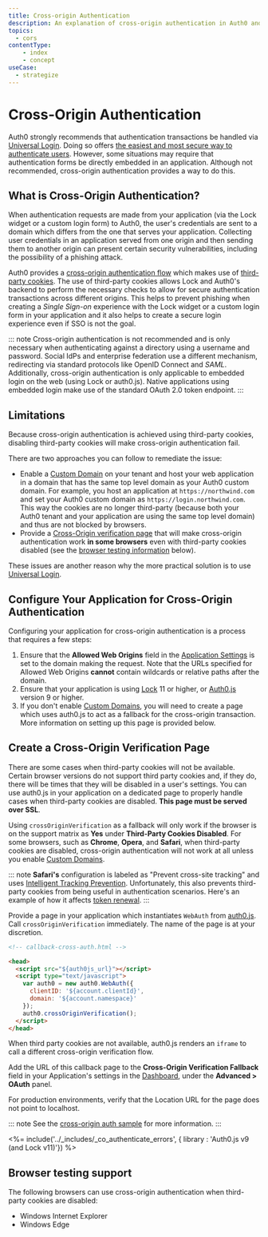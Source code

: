 ```yaml
---
title: Cross-origin Authentication
description: An explanation of cross-origin authentication in Auth0 and its compatibility with browsers.
topics:
  - cors
contentType:
    - index
    - concept
useCase: 
  - strategize
---
```

# Cross-Origin Authentication

Auth0 strongly recommends that authentication transactions be handled via [Universal Login](/hosted-pages/login). Doing so offers [the easiest and most secure way to authenticate users](guides/login/universal-vs-embedded). However, some situations may require that authentication forms be directly embedded in an application. Although not recommended, cross-origin authentication provides a way to do this.

## What is Cross-Origin Authentication?

When authentication requests are made from your application (via the Lock widget or a custom login form) to Auth0, the user's credentials are sent to a domain which differs from the one that serves your application. Collecting user credentials in an application served from one origin and then sending them to another origin can present certain security vulnerabilities, including the possibility of a phishing attack.

Auth0 provides a [cross-origin authentication flow](https://raw.githubusercontent.com/jaredhanson/draft-openid-connect-cross-origin-authentication/master/Draft-1.0.txt) which makes use of [third-party cookies](https://developer.mozilla.org/en-US/docs/Web/HTTP/Cookies#Third-party_cookies). The use of third-party cookies allows Lock and Auth0's backend to perform the necessary checks to allow for secure authentication transactions across different origins. This helps to prevent phishing when creating a <dfn data-key="single-sign-on">Single Sign-on</dfn> experience with the Lock widget or a custom login form in your application and it also helps to create a secure login experience even if SSO is not the goal.

::: note
Cross-origin authentication is not recommended and is only necessary when authenticating against a directory using a username and password. Social IdPs and enterprise federation use a different mechanism, redirecting via standard protocols like OpenID Connect and <dfn data-key="security-assertion-markup-language">SAML</dfn>. Additionally, cross-origin authentication is only applicable to embedded login on the web (using Lock or auth0.js). Native applications using embedded login make use of the standard OAuth 2.0 token endpoint.
:::

## Limitations

Because cross-origin authentication is achieved using third-party cookies, disabling third-party cookies will make cross-origin authentication fail.

There are two approaches you can follow to remediate the issue:

- Enable a [Custom Domain](/custom-domains) on your tenant and host your web application in a domain that has the same top level domain as your Auth0 custom domain. For example, you host an application at `https://northwind.com` and set your Auth0 custom domain as `https://login.northwind.com`. This way the cookies are no longer third-party (because both your Auth0 tenant and your application are using the same top level domain) and thus are not blocked by browsers.
- Provide a [Cross-Origin verification page](#create-a-cross-origin-verification-page) that will make cross-origin authentication work **in some browsers** even with third-party cookies disabled (see the [browser testing information](#browser-testing-support) below).

These issues are another reason why the more practical solution is to use [Universal Login](/hosted-pages/login).

## Configure Your Application for Cross-Origin Authentication

Configuring your application for cross-origin authentication is a process that requires a few steps:

1. Ensure that the **Allowed Web Origins** field in the [Application Settings](${manage_url}/#/applications/${account.clientId}/settings) is set to the domain making the request. Note that the URLs specified for Allowed Web Origins **cannot** contain wildcards or relative paths after the domain.
1. Ensure that your application is using [Lock](/libraries/lock) 11 or higher, or [Auth0.js](/libraries/auth0js) version 9 or higher.
1. If you don't enable [Custom Domains](/custom-domains), you will need to create a page which uses auth0.js to act as a fallback for the cross-origin transaction. More information on setting up this page is provided below.

## Create a Cross-Origin Verification Page

There are some cases when third-party cookies will not be available. Certain browser versions do not support third party cookies and, if they do, there will be times that they will be disabled in a user's settings. You can use auth0.js in your application on a dedicated page to properly handle cases when third-party cookies are disabled. **This page must be served over SSL**.

Using `crossOriginVerification` as a fallback will only work if the browser is on the support matrix as **Yes** under **Third-Party Cookies Disabled**. For some browsers, such as **Chrome**, **Opera**, and **Safari**, when third-party cookies are disabled, cross-origin authentication will not work at all unless you enable [Custom Domains](/custom-domains).

::: note
**Safari's** configuration is labeled as "Prevent cross-site tracking" and uses [Intelligent Tracking Prevention](https://webkit.org/blog/7675/intelligent-tracking-prevention/). Unfortunately, this also prevents third-party cookies from being useful in authentication scenarios. Here's an example of how it affects [token renewal](/api-auth/token-renewal-in-safari).
:::

Provide a page in your application which instantiates `WebAuth` from [auth0.js](/libraries/auth0js). Call `crossOriginVerification` immediately. The name of the page is at your discretion.

```html
<!-- callback-cross-auth.html -->

<head>
  <script src="${auth0js_url}"></script>
  <script type="text/javascript">
    var auth0 = new auth0.WebAuth({
      clientID: '${account.clientId}',
      domain: '${account.namespace}'
    });
    auth0.crossOriginVerification();
  </script>
</head>
```

When third party cookies are not available, auth0.js renders an `iframe` to call a different cross-origin verification flow.

Add the URL of this callback page to the **Cross-Origin Verification Fallback** field in your Application's settings in the [Dashboard](${manage_url}), under the **Advanced > OAuth** panel.

For production environments, verify that the Location URL for the page does not point to localhost.

::: note
See the [cross-origin auth sample](https://github.com/auth0/lock/blob/master/support/callback-cross-auth.html) for more information.
:::

<%= include('../_includes/_co_authenticate_errors', { library : 'Auth0.js v9 (and Lock v11)'}) %>

## Browser testing support

The following browsers can use cross-origin authentication when third-party cookies are disabled:

* Windows Internet Explorer
* Windows Edge
